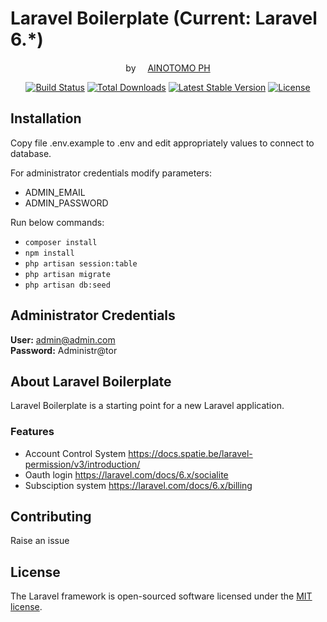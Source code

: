# Laravel Boilerplate (Current: Laravel 6.*)
<p align="center">by <a href="https://www.kainotomo.com/"><img src="https://www.kainotomo.com/images/kainotomo-logo.png" width="15">AINOTOMO PH</a></p>

<p align="center">
<a href="https://travis-ci.org/laravel/framework"><img src="https://travis-ci.org/laravel/framework.svg" alt="Build Status"></a>
<a href="https://packagist.org/packages/laravel/framework"><img src="https://poser.pugx.org/laravel/framework/d/total.svg" alt="Total Downloads"></a>
<a href="https://packagist.org/packages/laravel/framework"><img src="https://poser.pugx.org/laravel/framework/v/stable.svg" alt="Latest Stable Version"></a>
<a href="https://packagist.org/packages/laravel/framework"><img src="https://poser.pugx.org/laravel/framework/license.svg" alt="License"></a>
</p>

## Installation

Copy file .env.example to .env and edit appropriately values to connect to database.

For administrator credentials modify parameters:
- ADMIN_EMAIL
- ADMIN_PASSWORD

Run below commands:

- `composer install`
- `npm install`
- `php artisan session:table`
- `php artisan migrate`
- `php artisan db:seed`

## Administrator Credentials

**User:** admin@admin.com  
**Password:** Administr@tor

## About Laravel Boilerplate

Laravel Boilerplate is a starting point for a new Laravel application.

### Features
- Account Control System https://docs.spatie.be/laravel-permission/v3/introduction/
- Oauth login https://laravel.com/docs/6.x/socialite
- Subsciption system https://laravel.com/docs/6.x/billing

## Contributing

Raise an issue

## License

The Laravel framework is open-sourced software licensed under the [MIT license](https://opensource.org/licenses/MIT).
